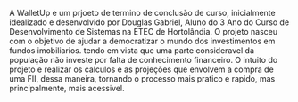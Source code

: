 A WalletUp e um prjoeto de termino de conclusão de curso, inicialmente idealizado e desenvolvido
por Douglas Gabriel, Aluno do 3 Ano do Curso de Desenvolvimento de Sistemas na ETEC de Hortolândia.
O projeto nasceu com o objetivo de ajudar a democratizar o mundo dos investimentos em fundos imobiliarios.
tendo em vista que uma parte consideravel da população não investe por falta de conhecimento financeiro.
O intuito do projeto e realizar os calculos e as projeções que envolvem a compra de uma FII, dessa maneira,
tornando o processo mais pratico e rapido, mas principalmente, mais acessivel.